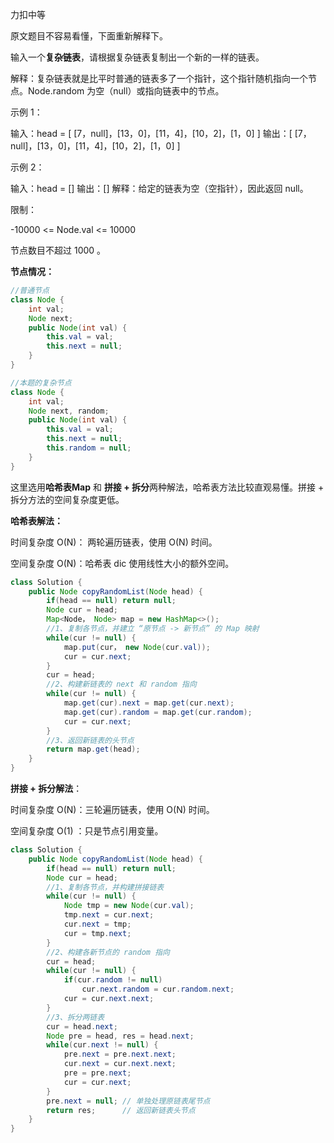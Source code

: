 
力扣中等

原文题目不容易看懂，下面重新解释下。



输入一个**复杂链表**，请根据复杂链表复制出一个新的一样的链表。

解释：复杂链表就是比平时普通的链表多了一个指针，这个指针随机指向一个节点。Node.random 为空（null）或指向链表中的节点。



示例 1： 

输入：head = [	[7，null]，[13，0]，[11，4]，[10，2]，[1，0]	]
输出：[	[7，null]，[13，0]，[11，4]，[10，2]，[1，0]	]



示例 2： 

输入：head = []
输出：[]
解释：给定的链表为空（空指针），因此返回 null。



限制：

-10000 <= Node.val <= 10000

节点数目不超过 1000 。



**节点情况：**

````java
//普通节点
class Node {
    int val;
    Node next;
    public Node(int val) {
        this.val = val;
        this.next = null;
    }
}
````

````java
//本题的复杂节点
class Node {
    int val;
    Node next, random;
    public Node(int val) {
        this.val = val;
        this.next = null;
        this.random = null;
    }
}
````



这里选用**哈希表Map** 和 **拼接 + 拆分**两种解法，哈希表方法比较直观易懂。拼接 + 拆分方法的空间复杂度更低。

 

**哈希表解法：**

时间复杂度 O(N)： 两轮遍历链表，使用 O(N) 时间。

空间复杂度 O(N)：哈希表 dic 使用线性大小的额外空间。

````java
class Solution {
    public Node copyRandomList(Node head) {
        if(head == null) return null;
        Node cur = head;
        Map<Node， Node> map = new HashMap<>();
        //1、复制各节点，并建立 “原节点 -> 新节点” 的 Map 映射
        while(cur != null) {
            map.put(cur， new Node(cur.val));
            cur = cur.next;
        }
        cur = head;
        //2、构建新链表的 next 和 random 指向
        while(cur != null) {
            map.get(cur).next = map.get(cur.next);
            map.get(cur).random = map.get(cur.random);
            cur = cur.next;
        }
        //3、返回新链表的头节点
        return map.get(head);
    }
}
````



**拼接 + 拆分解法**：

时间复杂度 O(N)：三轮遍历链表，使用 O(N) 时间。

空间复杂度 O(1) ：只是节点引用变量。

````java
class Solution {
    public Node copyRandomList(Node head) {
        if(head == null) return null;
        Node cur = head;
        //1、复制各节点，并构建拼接链表
        while(cur != null) {
            Node tmp = new Node(cur.val);
            tmp.next = cur.next;
            cur.next = tmp;
            cur = tmp.next;
        }
        //2、构建各新节点的 random 指向
        cur = head;
        while(cur != null) {
            if(cur.random != null)
                cur.next.random = cur.random.next;
            cur = cur.next.next;
        }
        //3、拆分两链表
        cur = head.next;
        Node pre = head, res = head.next;
        while(cur.next != null) {
            pre.next = pre.next.next;
            cur.next = cur.next.next;
            pre = pre.next;
            cur = cur.next;
        }
        pre.next = null; // 单独处理原链表尾节点
        return res;      // 返回新链表头节点
    }
}
````

